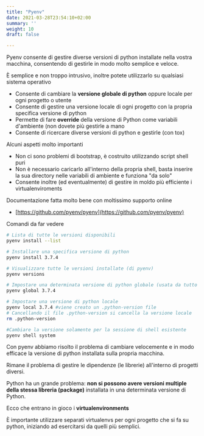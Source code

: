 ```yaml
---
title: "Pyenv"
date: 2021-03-28T23:54:10+02:00
summary: ''
weight: 10
draft: false

---
```

Pyenv consente di gestire diverse versioni di python installate nella vostra macchina, consentendo di gestirle in modo molto semplice e veloce. 

È semplice e non troppo intrusivo, inoltre potete utilizzarlo su qualsiasi sistema operativo

- Consente di cambiare la **versione globale di python** oppure locale per ogni progetto o utente
- Consente di gestire una versione locale di ogni progetto con la propria specifica versione di python
- Permette di fare **override** della versione di Python come variabili d'ambiente (non dovete più gestirle a mano
- Consente di ricercare diverse versioni di python e gestirle (con tox)

Alcuni aspetti molto importanti

- Non ci sono problemi di bootstrap, è costruito utilizzando script shell puri
- Non è necessario caricarlo all'interno della propria shell, basta inserire la sua directory nelle variabili di ambiente e funziona "da solo"
- Consente inoltre (ed eventualmente) di gestire in moldo più efficiente i virtualenviroments

Documentazione fatta molto bene con moltissimo supporto online

- [https://github.com/pyenv/pyenv](https://github.com/pyenv/pyenv)

Comandi da far vedere

```bash
# Lista di tutte le versioni disponibili
pyenv install --list

# Installare una specifica versione di python
pyenv install 3.7.4

# Visualizzare tutte le versioni installate (di pyenv)
pyenv versions

# Impostare una determinata versione di python globale (usata da tutto il sistema operativo)
pyenv global 3.7.4

# Impostare una versione di python locale
pyenv local 3.7.4 #viene creato un .python-version file
# Cancellando il file .python-version si cancella la versione locale
rm .python-version

#Cambiare la versione solamente per la sessione di shell esistente
pyenv shell system
```

Con pyenv abbiamo risolto il problema di cambiare velocemente e in modo efficace la versione di python installata sulla propria macchina.

Rimane il problema di gestire le dipendenze (le librerie) all'interno di progetti diversi.

Python ha un grande problema: **non si possono avere versioni multiple della stessa libreria (package)** installata in una determinata versione di Python.

Ecco che entrano in gioco i **virtualenvironments** 

È importante utilizzare separati virtualenvs per ogni progetto che si fa su python, iniziando ad esercitarsi da quelli più semplici.